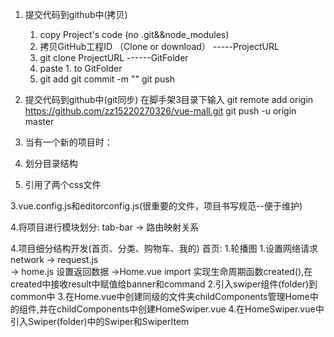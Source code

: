 1. 提交代码到github中(拷贝)
   1. copy Project's code (no .git&&node_modules)
   2. 拷贝GitHub工程ID  （Clone or download） -----ProjectURL
   3. git clone ProjectURL   ------GitFolder
   4. paste 1. to GitFolder
   5. git add
      git commit -m ""
      git push
2. 提交代码到github中(git同步)
   在脚手架3目录下输入
          git remote add origin https://github.com/zz15220270326/vue-mall.git
          git push -u origin master
3. 当有一个新的项目时：
  1. 划分目录结构
  
  2. 引用了两个css文件
  
  3.vue.config.js和editorconfig.js(很重要的文件，项目书写规范--便于维护)
  
  4.将项目进行模块划分: tab-bar -> 路由映射关系

4.项目细分结构开发(首页、分类、购物车、我的)
  首页: 
    1.轮播图
      1.设置网络请求
      network -> request.js  
      -> home.js 设置返回数据 
      ->Home.vue import 实现生命周期函数created(),在created中接收result中赋值给banner和command
      2.引入swiper组件(folder)到common中
      3.在Home.vue中创建同级的文件夹childComponents管理Home中的组件,并在childComponents中创建HomeSwiper.vue
      4.在HomeSwiper.vue中引入Swiper(folder)中的Swiper和SwiperItem
      
